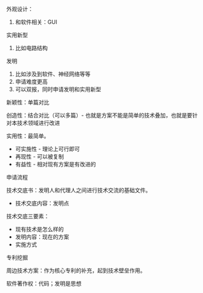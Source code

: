 


外观设计：
1. 和软件相关：GUI

实用新型
1. 比如电路结构


发明
1. 比如涉及到软件、神经网络等等
2. 申请难度更高
3. 可以双报，同时申请发明和实用新型

新颖性：单篇对比

创造性：结合对比（可以多篇）- 也就是方案不能是简单的技术叠加，也就是要针对本技术领域进行改进

实用性：最简单。
- 可实施性 - 理论上可行即可
- 再现性 - 可以被复制
- 有益性 - 相对现有方案是有改进的




申请流程

技术交底书：发明人和代理人之间进行技术交流的基础文件。
- 技术交底内容：发明点

技术交底三要素：
- 现有技术是怎么样的
- 发明内容：现在的方案
- 实施方式

专利挖掘

周边技术方案：作为核心专利的补充，起到技术壁垒作用。

软件著作权：代码；发明是思想




